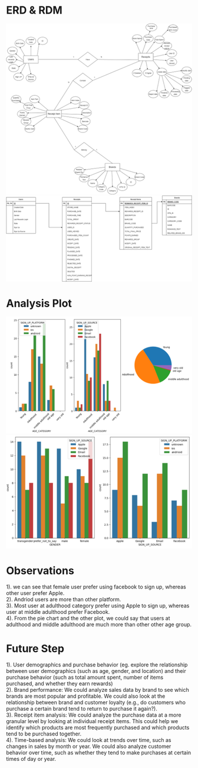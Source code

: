 # ERD & RDM
![](./ERD.drawio.png)
![](./RDBM.drawio.png)


# Analysis Plot
![](./Python_plot/age_category_platform_source.png)
![](./Python_plot/gender_platform_source.png)


# Observations
1). we can see that female user prefer using facebook to sign up, whereas other user prefer Apple.<br />
2). Andriod users are more than other platform. <br />
3). Most user at adulthood category prefer using Apple to sign up, whereas user at middle adulthood prefer Facebook. <br />
4). From the pie chart and the other plot, we could say that users at adulthood and middle adulthood are much more than other other age group. <br />


# Future Step
1). User demographics and purchase behavior (eg. explore the relationship between user demographics (such as age, gender, and location) and their purchase behavior (such as total amount spent, number of items purchased, and whether they earn rewards)  <br />
2). Brand performance: We could analyze sales data by brand to see which brands are most popular and profitable. We could also look at the relationship between brand and customer loyalty (e.g., do customers who purchase a certain brand tend to return to purchase it again?). <br />
3). Receipt item analysis: We could analyze the purchase data at a more granular level by looking at individual receipt items. This could help we identify which products are most frequently purchased and which products tend to be purchased together. <br />
4). Time-based analysis: We could look at trends over time, such as changes in sales by month or year. We could also analyze customer behavior over time, such as whether they tend to make purchases at certain times of day or year. <br />
